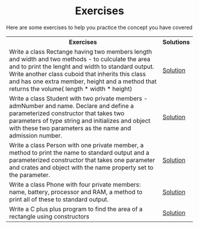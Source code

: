 
<h1 align="center">Exercises</h1>
 Here are some exercises to help you  practice the concept you have covered 

<table>
<th>Exercises</th>
<th>Solutions</th>

<tr>
<td>Write a class Rectange having two members length and width and two methods - to culculate the area and to print the lenght and width to standard output. Write another class cuboid  that inherits this class and  has one extra member, height and a method that returns the volume( length * width * height)</td>

<td>
<a href="../week4/inheritance/inh.cpp">Solution</a>
</td>
</tr>

<tr>
<td>
Write a class Student with two private members - admNumber and name. Declare and define a parameterized constructor that takes two parameters of type string and initializes and object with these two parameters as the name and admission number.
</td>
<td>
<a href="../week4/sample.cpp">Solution</a>
</td>
</tr>

<tr>
<td>Write a class Person with one private member, a method to print the name to standard output and a parameterized constructor that takes one parameter and crates and object with the name property set to the parameter.</td>

<td>
<a href="../week4/con.cpp">Solution</a>
</td>
</tr>

<tr>
<td>
Write a class Phone with four private members: name, battery, processor and RAM, a method to print all of these to standard output. 
</td>

<td><a href="../week4/phone.cpp">Solution</a></td>
</tr>

<tr>
<td>Write a C plus plus program to find the area of a rectangle using constructors </td>

<td><a href="../week4/constructors/rectangle.cpp">Solution</a></td>
</tr>
</table>